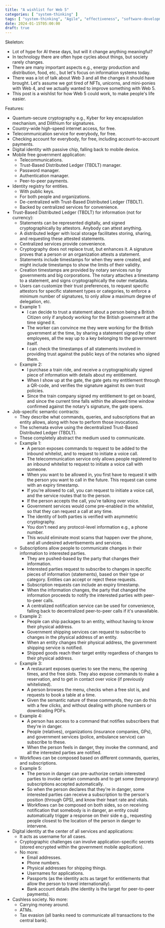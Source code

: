 ```yaml
---
title: "A wishlist for Web 5"
categories: [ "system-thinking" ]
tags: [ "system-thinking", "Agile", "effectiveness", "software-development", "extreme-programming" ]
date: 2024-01-15T05:00:00
draft: true
---
```


Skeleton:

- Lot of hype for AI these days, but will it change anything meaningful?
- In technology there are often hype cycles about things, but society rarely changes.
- There are many important aspects e.g., energy production and distribution, food, etc., but let's focus on information systems today.
- There was a lot of talk about Web 3 and all the changes it should have brought. Let's assume we got tired of NFTs, unicorns, and mini-ponies with Web 4, and we actually wanted to improve something with Web 5.
- This post is a wishlist for how Web 5 could work, to make people's life easier.

Features:

- Quantum-secure cryptography e.g., Kyber for key encapsulation mechanism, and Dilithium for signatures.
- Country-wide high-speed internet access, for free.
- Telecommunication service for everybody, for free.
- Checking account for everybody, for free, including account-to-account payments.
- Digital identity with passive chip, falling back to mobile device.
- Mobile free government application:
    - Telecommunications.
    - Trust-Based Distributed Ledger (TBDLT) manager.
    - Password manager.
    - Authentication manager.
    - Peer-to-peer payments.
- Identity registry for entities.
    - With public keys.
    - For both people and organizations.
    - De-centralized with Trust-Based Distributed Ledger (TBDLT).
    - Backed by centralized services for convenience.
- Trust-Based Distributed Ledger (TBDLT) for information (not for currency):
    - Statements can be represented digitally, and signed cryptographically by attestors. Anybody can attest anything.
    - A distributed ledger with local storage facilitates storing, sharing, and requesting these attested statements.
    - Centralized services provide convenience.
    - Cryptography does not replace trust, but enhances it. A signature proves that a person or an organization attests a statement.
    - Statements include timestamps for when they were created, and might include timestamps to show the limits of their validity.
    - Creation timestamps are provided by notary services run by governments and big corporations. The notary attaches a timestamp to a statement, and signs cryptographically the outer metadata.
    - Users can customize their trust preferences, to request specific attestors for specific statement types or categories, to enforce a minimum number of signatures, to only allow a maximum degree of delegation, etc.
    - Example 1:
        - I can decide to trust a statement about a person being a British Citizen only if anybody working for the British government at the time signed it.
        - The worker can convince me they were working for the British government at the time, by sharing a statement signed by other employees, all the way up to a key belonging to the government itself.
        - I can check the timestamps of all statements involved in providing trust against the public keys of the notaries who signed them.
    - Example 2:
        - I purchase a train ride, and receive a cryptographically signed piece of information with details about my entitlement.
        - When I show up at the gate, the gate gets my entitlement through a QR-code, and verifies the signature against its own trust policies.
        - Since the train company signed my entitlement to get on board, and since the current time falls within the allowed time window confirmed against the notary's signature, the gate opens.
- Job-specific semantic contracts:
    - They describe what commands, queries, and subscriptions that an entity allows, along with how to perform those invocations.
    - The schemata evolve using the decentralized Trust-Based Distributed Ledger (TBDLT).
    - These completely abstract the medium used to communicate.
    - Example 1:
        - A person exposes commands to request to be added to the inbound whitelist, and to request to initiate a voice call.
        - The telecommunication service only allows people registered to an inbound whitelist to request to initiate a voice call with someone.
        - When you want to be allowed in, you first have to request it with the person you want to call in the future. This request can come with an expiry timestamp.
        - If you're allowed to call, you can request to initiate a voice call, and the service routes that to the person.
        - If the person accepts the call, you're talking over voice.
        - Government services would come pre-enabled in the whitelist, so that they can request a call at any time.
        - The identity of both parties is verified with asymmetric cryptography.
        - You don't need any protocol-level information e.g., a phone number.
        - This would eliminate most scams that happen over the phone, and all undesired advertisements and services.
    - Subscriptions allow people to communicate changes in their information to interested parties.
        - They are pushed-based by the party that changes their information.
        - Interested parties request to subscribe to changes in specific pieces of information (statements), based on their type or category. Entities can accept or reject these requests.
        - Subscription requests can include an expiry timestamp.
        - When the information changes, the party that changed the information proceeds to notify the interested parties with peer-to-peer calls.
        - A centralized notification service can be used for convenience, falling back to decentralized peer-to-peer calls if it's unavailable.
    - Example 2:
        - People can ship packages to an entity, without having to know their physical address.
        - Government shipping services can request to subscribe to changes in the physical address of an entity.
        - When an entity changes their physical address, the government shipping service is notified.
        - Shipped goods reach their target entity regardless of changes to their physical address.
    - Example 3:
        - A restaurant exposes queries to see the menu, the opening times, and the free slots. They also expose commands to make a reservation, and to get in contact over voice (if previously whitelisted).
        - A person browses the menu, checks when a free slot is, and requests to book a table at a time.
        - Given the semantic nature of these commands, they can do this with a few clicks, and without dealing with phone numbers or downloading PDFs.
    - Example 4:
        - A person has access to a command that notifies subscribers that they're in danger.
        - People (relatives), organizations (insurance companies, GPs), and government services (police, ambulance service) can subscribe to these.
        - When the person feels in danger, they invoke the command, and all the interested parties are notified.
    - Workflows can be composed based on different commands, queries, and subscriptions.
    - Example 5:
        - The person in danger can pre-authorize certain interested parties to invoke certain commands and to get some (temporary) subscriptions accepted automatically.
        - So when the person declares that they're in danger, some interested parties can receive a subscription to the person's position (through GPS), and know their heart rate and vitals.
        - Workflows can be composed on both sides, so on receiving notification that somebody is in danger, an entity could automatically trigger a response on their side e.g., requesting people closest to the location of the person in danger to intervene.
- Digital identity at the center of all services and applications:
    - It acts as username for all cases.
    - Cryptographic challenges can involve application-specific secrets (stored encrypted within the government mobile application).
    - No more:
        - Email addresses.
        - Phone numbers.
        - Physical addresses for shipping things.
        - Usernames for applications.
        - Passports (as the identity acts as target for entitlements that allow the person to travel internationally).
        - Bank account details (the identity is the target for peer-to-peer payments).
- Cashless society. No more:
    - Carrying money around.
    - ATMs.
    - Tax evasion (all banks need to communicate all transactions to the central bank).

[//]: # (TODO change tags and categories, revist the title, turn the skeleton into a draft)